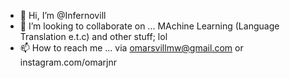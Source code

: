 - 👋 Hi, I’m @Infernovill
- 💞️ I’m looking to collaborate on ... MAchine Learning (Language Translation e.t.c) and other stuff; lol
- 📫 How to reach me ... via omarsvillmw@gmail.com or  instagram.com/omarjnr
